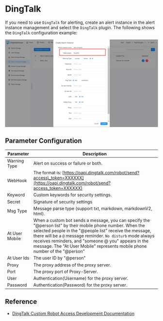 # DingTalk

If you need to use `DingTalk` for alerting, create an alert instance in the alert instance management and select the `DingTalk` plugin. The following shows the `DingTalk` configuration example:

![alert-dingtalk](../../../../img/new_ui/dev/alert/alert_dingtalk.png)

## Parameter Configuration

| **Parameter** | **Description** |
| --- | --- |
| Warning Type | Alert on success or failure or both. |
| WebHook | The format is: [https://oapi.dingtalk.com/robot/send?access\_token=XXXXXX](https://oapi.dingtalk.com/robot/send?access_token=XXXXXX) |
| Keyword | Custom keywords for security settings. |
| Secret | Signature of security settings   |
| Msg Type | Message parse type (support txt, markdown, markdownV2, html). |
| At User Mobile | When a custom bot sends a message, you can specify the "@person list" by their mobile phone number. When the selected people in the "@people list" receive the message, there will be a `@` message reminder. `No disturb` mode always receives reminders, and "someone @ you" appears in the message. The "At User Mobile" represents mobile phone number of the "@person" |
| At User Ids | The user ID by "@person" |
| Proxy | The proxy address of the proxy server. |
| Port | The proxy port of Proxy-Server. |
| User | Authentication(Username) for the proxy server. |
| Password | Authentication(Password) for the proxy server. |

## Reference

- [DingTalk Custom Robot Access Development Documentation](https://open.dingtalk.com/document/robots/custom-robot-access) 